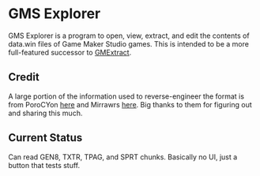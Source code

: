 # GMS Explorer
GMS Explorer is a program to open, view, extract, and edit the contents of data.win files of Game Maker Studio games. This is intended to be a more full-featured successor to [GMExtract](https://github.com/puggsoy/GMExtract).

## Credit
A large portion of the information used to reverse-engineer the format is from PoroCYon [here](https://github.com/puggsoy/GMExtract) and Mirrawrs [here](https://web.archive.org/web/20170905005557/http://undertale.rawr.ws/unpacking). Big thanks to them for figuring out and sharing this much.

## Current Status
Can read GEN8, TXTR, TPAG, and SPRT chunks. Basically no UI, just a button that tests stuff.